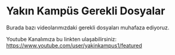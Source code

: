 # Yakın Kampüs Gerekli Dosyalar
Burada bazı videolarımızdaki gerekli dosyaları muhafaza ediyoruz.

Youtube Kanalımıza bu linkten ulaşabilirsiniz: https://www.youtube.com/user/yakinkampus1/featured
